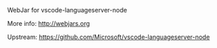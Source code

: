 WebJar for vscode-languageserver-node

More info: http://webjars.org

Upstream: https://github.com/Microsoft/vscode-languageserver-node
